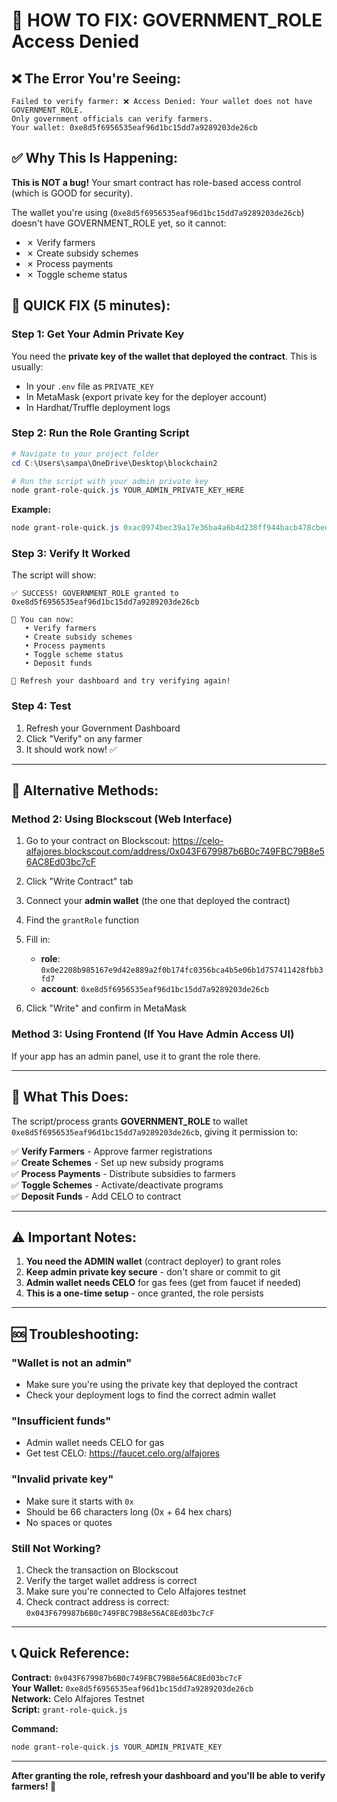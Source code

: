 # 🔐 HOW TO FIX: GOVERNMENT_ROLE Access Denied

## ❌ The Error You're Seeing:

```
Failed to verify farmer: ❌ Access Denied: Your wallet does not have GOVERNMENT_ROLE.
Only government officials can verify farmers.
Your wallet: 0xe8d5f6956535eaf96d1bc15dd7a9289203de26cb
```

## ✅ Why This Is Happening:

**This is NOT a bug!** Your smart contract has role-based access control (which is GOOD for security). 

The wallet you're using (`0xe8d5f6956535eaf96d1bc15dd7a9289203de26cb`) doesn't have GOVERNMENT_ROLE yet, so it cannot:
- ✗ Verify farmers
- ✗ Create subsidy schemes  
- ✗ Process payments
- ✗ Toggle scheme status

## 🚀 QUICK FIX (5 minutes):

### Step 1: Get Your Admin Private Key
You need the **private key of the wallet that deployed the contract**. This is usually:
- In your `.env` file as `PRIVATE_KEY`
- In MetaMask (export private key for the deployer account)
- In Hardhat/Truffle deployment logs

### Step 2: Run the Role Granting Script
```powershell
# Navigate to your project folder
cd C:\Users\sampa\OneDrive\Desktop\blockchain2

# Run the script with your admin private key
node grant-role-quick.js YOUR_ADMIN_PRIVATE_KEY_HERE
```

**Example:**
```powershell
node grant-role-quick.js 0xac0974bec39a17e36ba4a6b4d238ff944bacb478cbed5efcae784d7bf4f2ff80
```

### Step 3: Verify It Worked
The script will show:
```
✅ SUCCESS! GOVERNMENT_ROLE granted to 0xe8d5f6956535eaf96d1bc15dd7a9289203de26cb

🎉 You can now:
   • Verify farmers
   • Create subsidy schemes
   • Process payments
   • Toggle scheme status
   • Deposit funds

🔄 Refresh your dashboard and try verifying again!
```

### Step 4: Test
1. Refresh your Government Dashboard
2. Click "Verify" on any farmer
3. It should work now! ✅

---

## 🔄 Alternative Methods:

### Method 2: Using Blockscout (Web Interface)

1. Go to your contract on Blockscout:
   https://celo-alfajores.blockscout.com/address/0x043F679987b6B0c749FBC79B8e56AC8Ed03bc7cF

2. Click "Write Contract" tab

3. Connect your **admin wallet** (the one that deployed the contract)

4. Find the `grantRole` function

5. Fill in:
   - **role**: `0x0e2208b985167e9d42e889a2f0b174fc0356bca4b5e06b1d757411428fbb3fd7`
   - **account**: `0xe8d5f6956535eaf96d1bc15dd7a9289203de26cb`

6. Click "Write" and confirm in MetaMask

### Method 3: Using Frontend (If You Have Admin Access UI)

If your app has an admin panel, use it to grant the role there.

---

## 🎯 What This Does:

The script/process grants **GOVERNMENT_ROLE** to wallet `0xe8d5f6956535eaf96d1bc15dd7a9289203de26cb`, giving it permission to:

✅ **Verify Farmers** - Approve farmer registrations  
✅ **Create Schemes** - Set up new subsidy programs  
✅ **Process Payments** - Distribute subsidies to farmers  
✅ **Toggle Schemes** - Activate/deactivate programs  
✅ **Deposit Funds** - Add CELO to contract  

---

## ⚠️ Important Notes:

1. **You need the ADMIN wallet** (contract deployer) to grant roles
2. **Keep admin private key secure** - don't share or commit to git
3. **Admin wallet needs CELO** for gas fees (get from faucet if needed)
4. **This is a one-time setup** - once granted, the role persists

---

## 🆘 Troubleshooting:

### "Wallet is not an admin"
- Make sure you're using the private key that deployed the contract
- Check your deployment logs to find the correct admin wallet

### "Insufficient funds"
- Admin wallet needs CELO for gas
- Get test CELO: https://faucet.celo.org/alfajores

### "Invalid private key"
- Make sure it starts with `0x`
- Should be 66 characters long (0x + 64 hex chars)
- No spaces or quotes

### Still Not Working?
1. Check the transaction on Blockscout
2. Verify the target wallet address is correct
3. Make sure you're connected to Celo Alfajores testnet
4. Check contract address is correct: `0x043F679987b6B0c749FBC79B8e56AC8Ed03bc7cF`

---

## 📞 Quick Reference:

**Contract:** `0x043F679987b6B0c749FBC79B8e56AC8Ed03bc7cF`  
**Your Wallet:** `0xe8d5f6956535eaf96d1bc15dd7a9289203de26cb`  
**Network:** Celo Alfajores Testnet  
**Script:** `grant-role-quick.js`  

**Command:**
```powershell
node grant-role-quick.js YOUR_ADMIN_PRIVATE_KEY
```

---

**After granting the role, refresh your dashboard and you'll be able to verify farmers! 🎉**
